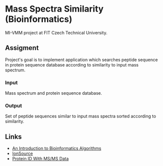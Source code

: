# Mass Spectra Similarity (Bioinformatics)

MI-VMM project at FIT Czech Technical University.

## Assigment

Project's goal is to implement application which searches peptide sequence
in protein sequence database according to similarity to input mass spectrum.

### Input

Mass spectrum and protein sequence database.

### Output

Set of peptide sequences similar to input mass spectra sorted according to
similarity.

## Links

- [An Introduction to Bioinformatics Algorithms](
    http://bix.ucsd.edu/bioalgorithms/
    )
- [IonSource](http://www.ionsource.com/)
- [Protein ID With MS/MS Data](
    http://www.ionsource.com/tutorial/protID/spectralmatching_mascot.htm
    )
